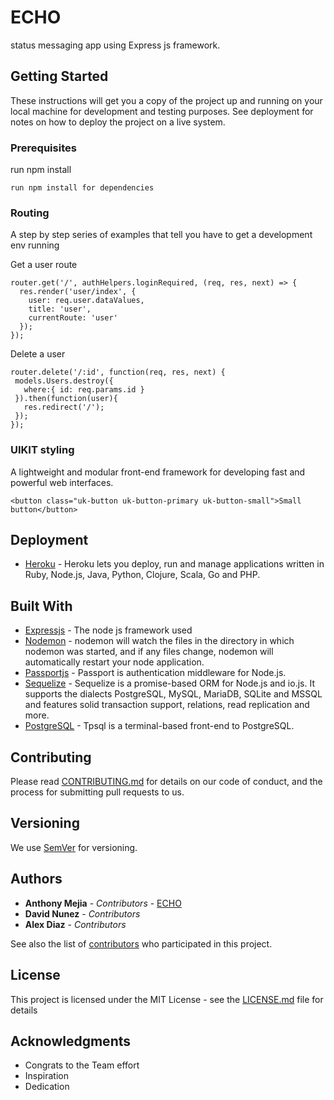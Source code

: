 # ECHO

status messaging app using Express js framework.

## Getting Started

These instructions will get you a copy of the project up and running on your local machine for development and testing purposes. See deployment for notes on how to deploy the project on a live system.

### Prerequisites

run npm install 

```
run npm install for dependencies
```

### Routing

A step by step series of examples that tell you have to get a development env running

Get a user route

```
router.get('/', authHelpers.loginRequired, (req, res, next) => {
  res.render('user/index', {
    user: req.user.dataValues,
    title: 'user',
    currentRoute: 'user'
  });
});
```

Delete a user

```
router.delete('/:id', function(req, res, next) {
 models.Users.destroy({
   where:{ id: req.params.id }
 }).then(function(user){
   res.redirect('/');
 });
});
```


### UIKIT styling

A lightweight and modular front-end framework
for developing fast and powerful web interfaces.

```
<button class="uk-button uk-button-primary uk-button-small">Small button</button>
```

## Deployment

* [Heroku](https://devcenter.heroku.com/) - Heroku lets you deploy, run and manage applications written in Ruby, Node.js, Java, Python, Clojure, Scala, Go and PHP.

## Built With

* [Expressjs](http://expressjs.com/) - The node js framework used
* [Nodemon](https://nodemon.io/) - nodemon will watch the files in the directory in which nodemon was started, and if any files change, nodemon will automatically restart your node application.
* [Passportjs](http://passportjs.org/) - Passport is authentication middleware for Node.js.
* [Sequelize](http://docs.sequelizejs.com/en/v3/) - Sequelize is a promise-based ORM for Node.js and io.js. It supports the dialects PostgreSQL, MySQL, MariaDB, SQLite and MSSQL and features solid transaction support, relations, read replication and more.
* [PostgreSQL](https://www.postgresql.org/docs/9.6/static/app-psql.html) - Tpsql is a terminal-based front-end to PostgreSQL.

## Contributing

Please read [CONTRIBUTING.md](https://gist.github.com/PurpleBooth/b24679402957c63ec426) for details on our code of conduct, and the process for submitting pull requests to us.

## Versioning

We use [SemVer](http://semver.org/) for versioning.  

## Authors

* **Anthony Mejia** - *Contributors* - [ECHO](https://github.com/ant-mejia/echo/tree/master)
* **David Nunez** - *Contributors*
* **Alex Diaz** - *Contributors*

See also the list of [contributors](https://github.com/ant-mejia/echo/graphs/contributors) who participated in this project.

## License

This project is licensed under the MIT License - see the [LICENSE.md](LICENSE.md) file for details

## Acknowledgments

* Congrats to the Team effort
* Inspiration
* Dedication
